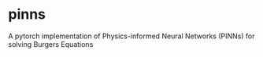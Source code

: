 # pinns
A pytorch implementation of Physics-informed Neural Networks (PINNs) for solving Burgers Equations
